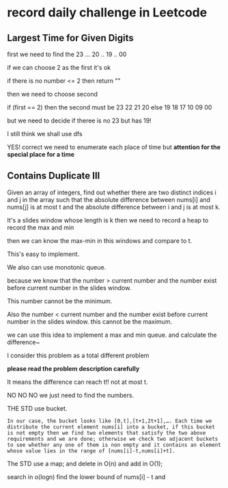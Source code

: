 # record daily challenge in Leetcode
##  Largest Time for Given Digits

first we need to find the 23 ... 20 .. 19 .. 00

if we can choose 2 as the first it's ok

if there is no number <= 2 then return ""

then we need to choose second

if (first == 2) then the second must be 23 22 21 20
else 19 18 17 10 09 00

but we need to decide if theree is no 23 but has 19!

I still think we shall use dfs


YES! correct we need to enumerate each place of time but **attention for the special place for a time**

## Contains Duplicate III

Given an array of integers, find out whether there are two distinct indices i and j in the array such that the absolute difference between nums[i] and nums[j] is at most t and the absolute difference between i and j is at most k.

It's a slides window whose length is k then we need to record a heap to record the max and min

then we can know the max-min in this windows and compare to t.

This's easy to implement.

We also can use monotonic queue. 

because we know that the number > current number and the number exist before current number in the slides window.

This number cannot be the minimum.

Also the number < current number and the number exist before current number in the slides window. this cannot be the maximum.

we can use this idea to implement a max and min queue. and calculate the difference~


I consider this problem as a total different problem

**please read the problem description carefully**

It means the difference can reach t!! not at most t.

NO NO NO we just need to find the numbers.

THE STD use bucket.

```
In our case, the bucket looks like [0,t],[t+1,2t+1],…. Each time we distribute the current element nums[i] into a bucket, if this bucket is not empty then we find two elements that satisfy the two above requirements and we are done; otherwise we check two adjacent buckets to see whether any one of them is non empty and it contains an element whose value lies in the range of [nums[i]-t,nums[i]+t].
```

The STD use a map; and delete in O(n) and add in O(1); 

search in o(logn) find the lower bound of nums[i] - t and 